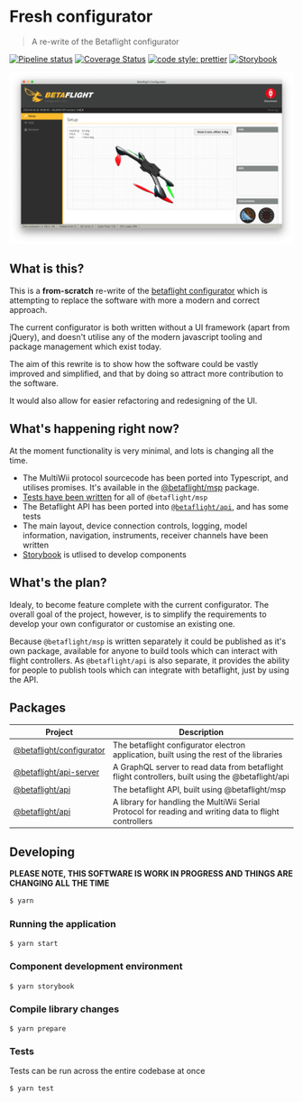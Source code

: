 # Fresh configurator

> A re-write of the Betaflight configurator

[![Pipeline status](https://github.com/freshollie/fresh-configurator/workflows/pipeline/badge.svg)](https://github.com/freshollie/fresh-configurator/actions)
[![Coverage Status](https://coveralls.io/repos/github/freshollie/fresh-configurator/badge.svg?branch=master)](https://coveralls.io/github/freshollie/fresh-configurator?branch=master)
[![code style: prettier](https://img.shields.io/badge/code_style-prettier-ff69b4.svg?style=flat-square)](https://github.com/prettier/prettier)
[![Storybook](https://cdn.jsdelivr.net/gh/storybookjs/brand@master/badge/badge-storybook.svg)](https://freshollie.github.io/fresh-configurator)

<p align="center">
  <img width="700" src="./docs/progress.png">
</p>

## What is this?

This is a **from-scratch** re-write of the [betaflight configurator](https://github.com/betaflight/betaflight-configurator) which is attempting to replace the software with more a modern and
correct approach.

The current configurator is both written without a UI framework (apart from jQuery),
and doesn't utilise any of the modern javascript tooling and package management which
exist today.

The aim of this rewrite is to show how the software could be vastly improved
and simplified, and that by doing so attract more contribution to the software.

It would also allow for easier refactoring and redesigning of the UI.

## What's happening right now?

At the moment functionality is very minimal, and lots is changing all the time.

- The MultiWii protocol sourcecode has been ported into Typescript, and utilises promises. It's available in the [@betaflight/msp](packages/msp) package.
- [Tests have been written](packages/msp/test) for all of `@betaflight/msp`
- The Betaflight API has been ported into [`@betaflight/api`](packages/api), and has some tests
- The main layout, device connection controls, logging, model information, navigation, instruments, receiver channels have been written
- [Storybook](https://freshollie.github.io/fresh-configurator) is utlised to develop components

## What's the plan?

Idealy, to become feature complete with the current configurator. The overall goal of the project, however, is to simplify the requirements to develop your own configurator or customise an existing one.

Because `@betaflight/msp` is written separately it could be published as it's own package, available for anyone to build tools which can interact with flight controllers. As `@betaflight/api` is also separate, it provides the ability for people to publish tools which can integrate with betaflight, just by using the API.

## Packages
Project | Description
--- | ---
[@betaflight/configurator](packages/configurator) | The betaflight configurator electron application, built using the rest of the libraries
[@betaflight/api-server](packages/api-server) | A GraphQL server to read data from betaflight flight controllers, built using the @betaflight/api
[@betaflight/api](packages/api) | The betaflight API, built using @betaflight/msp
[@betaflight/api](packages/msp) | A library for handling the MultiWii Serial Protocol for reading and writing data to flight controllers

## Developing

**PLEASE NOTE, THIS SOFTWARE IS WORK IN PROGRESS AND THINGS ARE CHANGING ALL THE TIME**

```bash
$ yarn
```

### Running the application

```
$ yarn start
```

### Component development environment

```
$ yarn storybook
```

### Compile library changes

```
$ yarn prepare
```

### Tests

Tests can be run across the entire codebase at once

```
$ yarn test
```
